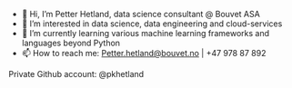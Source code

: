 - 👋 Hi, I’m Petter Hetland, data science consultant @ Bouvet ASA
- 👀 I’m interested in data science, data engineering and cloud-services
- 🌱 I’m currently learning various machine learning frameworks and languages beyond Python
- 📫 How to reach me: Petter.hetland@bouvet.no | +47 978 87 892

Private Github account: @pkhetland

